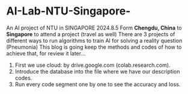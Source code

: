 # AI-Lab-NTU-Singapore-
An AI project of NTU in SINGAPORE
2024.8.5 Form __Chengdu, China__  to __Singapore__ to attend a project (travel as well)
There are 3 projects of different ways to run algorithms to train AI for solving a reality question (Pneumonia)
This blog is going keep the methods and codes of how to achieve that, for review it later...

1. First we use cloud: by drive.google.com (colab.research.com).
2. Introduce the database into the file where we have our description codes.
3. Run every code segment one by one to see the accuracy and loss.
